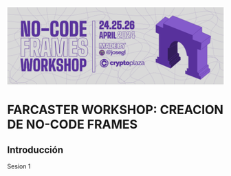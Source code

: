 <img title="a title" alt="Alt text" width="1000" src="https://raw.githubusercontent.com/cryptoCEU/No-Code-Frames/main/HEADER.png">

FARCASTER WORKSHOP: CREACION DE NO-CODE FRAMES
======

## Introducción

Sesion 1
